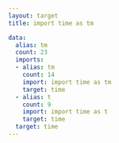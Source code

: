 ```yaml
---
layout: target
title: import time as tm

data:
  alias: tm
  count: 23
  imports:
  - alias: tm
    count: 14
    import: import time as tm
    target: time
  - alias: t
    count: 9
    import: import time as t
    target: time
  target: time
---
```

